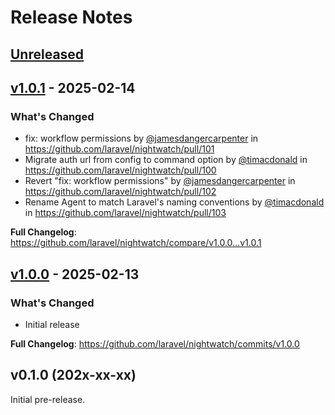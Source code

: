 # Release Notes

## [Unreleased](https://github.com/laravel/nightwatch/compare/v1.0.1...1.x)

## [v1.0.1](https://github.com/laravel/nightwatch/compare/v1.0.0...v1.0.1) - 2025-02-14

### What's Changed

* fix: workflow permissions by [@jamesdangercarpenter](https://github.com/jamesdangercarpenter) in https://github.com/laravel/nightwatch/pull/101
* Migrate auth url from config to command option by [@timacdonald](https://github.com/timacdonald) in https://github.com/laravel/nightwatch/pull/100
* Revert "fix: workflow permissions" by [@jamesdangercarpenter](https://github.com/jamesdangercarpenter) in https://github.com/laravel/nightwatch/pull/102
* Rename Agent to match Laravel's naming conventions by [@timacdonald](https://github.com/timacdonald) in https://github.com/laravel/nightwatch/pull/103

**Full Changelog**: https://github.com/laravel/nightwatch/compare/v1.0.0...v1.0.1

## [v1.0.0](https://github.com/laravel/nightwatch/compare/v0.1.0...v1.0.0) - 2025-02-13

### What's Changed

* Initial release

**Full Changelog**: https://github.com/laravel/nightwatch/commits/v1.0.0

## v0.1.0 (202x-xx-xx)

Initial pre-release.
